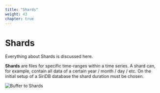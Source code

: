 ```yaml
---
title: "Shards"
weight: 43
chapter: true
---
```


# Shards

Everything about Shards is discussed here.

**Shards** are files for specific time-ranges within a time series. A shard can, for example, contain all data of a certain year / month / day / etc. On the initial setup of a SiriDB database the shard duration must be chosen.

![Buffer to Shards](../images/buffer-to-shards.png)
